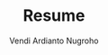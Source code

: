 ---
layout: cv
title: "Resume"
permalink: /cv/
author: "Vendi Ardianto Nugroho"
tagline: "Data & AI Engineer | Bringing Creativity to Research and Development"
email: "vendianugroho[at]gmail[dot]com"
linkedin: "vendianugroho"
github: "ardiantovn"
medium: "ardiantovn"


# Professional Experience
experience:
  - title: "Wireless Communication AI Researcher"
    company: "Intelligent Signal Processing Lab, Sejong University, Seoul, South Korea"
    date: "Sep 2023 - Present"
    description:
      - "Developed **a GPS-based beam prediction and tracking deep learning model** for 
      UAV mmWave communication, **improving** beam prediction **accuracy** 
      through novel data set splitting strategy, GPS data preprocessing, and lightweight model architecture."
    skills:
      - "Python"
      - "LaTex"

  - title: "Data Engineer"
    company: "Kompas Gramedia (An Indonesian News Media Company), Jakarta, Indonesia"
    date: "July 2022 - June 2023"
    description:
      - "Developed an **ETL process** using Python, SQL, Apache Airflow, and Bigquery, enabling **efficient data processing** for company stakeholders."
      - "Developed an **article recommendation model** and an **article classifier model** aimed at **increasing reader engagement**."
      - "Deployed machine learning models in Kubernetes, contributing to **improved deployment efficiency** and **system scalability**."
      - "Conducted **research** on GPT, Named Entity Recognition (NER), and topic modelling, **identifying opportunities to enhance** the article recommendation **features**."      
    skills:
      - "Python"
      - "Go Lang"
      - "SQL"
      - "Apache Airflow"
      - "Bigquery"
      - "Kubernetes"
      - "Docker"

  - title: "Data Analyst"
    company: "Big Data Analytics Laboratory, Politics and Government Department, FISIPOL, UGM, Yogyakarta, Indonesia"
    date: "Feb 2019 - June 2022"
    description:
      - "Enabled **comprehensive Twitter and news data analysis** for political science researchers, leading to **more accurate insights** for published studies."
      - "Created **visualizations** of Twitter and news data using Gephi and Tableau, enhancing **reader understanding** of key trends."
      - "Developed a new **Twitter & News Insight Dashboard** using Apache Airflow and Superset, enabling **automatic weekly analysis** capabilities." 
      - "Developed and delivered **training materials** on Twitter & News Data Analysis, **enhancing researchers' data collection, processing, and visualization skills**."
      - "Implemented a **gender prediction model** based on person names, **streamlining demographic analysis** in research studies."
    skills:
      - "Python"
      - "Apache Airflow"
      - "Apache Superset"
      - "Gephi"
      - "Tableau"
      - "SQL"

  - title: "Student Intern"
    company: "PT. Pagilaran (An Indonesian Tea Company), Batang, Indonesia"
    date: "Dec 2018 - Jan 2019"
    description:
      - "**Measured and reported** tea oxidation room temperature and humidity, confirming **compliance with company standards**."
    skills:
      - "Python"
  
  - title: "Assistant Instructor of Digital System Labwork"
    company: "Department of Nuclear Engineering and Engineering Physics, UGM, Yogyakarta, Indonesia"
    date: "Sep 2018 - Nov 2018"
    description:
      - "**Mentored student groups** in digital system lab work, guiding them to **successfully complete their projects**."
    skills:
      - "Arduino"
      - "PSoC Creator IDE"

# Education
education:
  - degree: "Master of Science in Intelligent Mechatronics Engineering"
    institution: "Sejong University, Seoul, South Korea"
    date: "Sep 2023 - Present"
    supervisor: "Professor Byung Moo Lee"
    details:
      - "Specialized in Deep Learning for Wireless Communication"

  - degree: "Bachelor of Engineering in Engineering Physics"
    institution: "Universitas Gadjah Mada, Yogyakarta, Indonesia"
    date: "Aug 2015 - Aug 2020"
    supervisor: "Dr. Awang N.I. Wardana and Dr. Dwi Joko Suroso"
    details:
      - "Specialized in Instumentation Engineering"

# Publications
publications:
  - title: "GPS-Aided Deep Learning for Beam Prediction and Tracking in UAV mmWave Communication"
    link: "https://arxiv.org/abs/2505.17530"
    status: "Submitted to IEEE. Code: https://github.com/ardiantovn/gpsbeam."
    date: "May 2025"
  - title: "A Survey of Federated Learning for mmWave Massive MIMO"
    link: "https://ieeexplore.ieee.org/document/10521620"
    organization: "IEEE Internet of Things Journal (top 3,6% journal in computer science & information system category)"
    date: "May 2024"
  - title: "Analysis of Battery Management Algorithms on DC Microgrids"
    link: "https://jurnal.untan.ac.id/index.php/Elkha/article/view/42728"
    organization: "ELKHA"
    date: "April 2021"

# Certifications
certifications:
 - title: "5G for Everyone"
   link: "https://www.coursera.org/account/accomplishments/verify/87GJJPMP4FB5?utm_source=link&utm_medium=certificate&utm_content=cert_image&utm_campaign=sharing_cta&utm_product=course"
   organization: "Qualcomm Wireless Academy"
   date: "January 2024"
 - title: "Automotive Radar"
   link: "https://www.udemy.com/certificate/UC-6b0cecd5-c665-4d00-9884-cd974b60ab96/"
   organization: "Udemy"
   date: "January 2024"
 - title: "Apache Airflow | A Real-Time & Hands-On Course on Airflow"
   link: "https://www.udemy.com/certificate/UC-429244c7-76ee-43ca-ab07-ec38a8f53a69/"
   organization: "Udemy"
   date: "January 2021"

  # Patents
patents:
  - title: "무인 비행체 가능형 밀리미터파 통신을 위한 글로벌 항법 위성 시스템 보조형 딥 러닝 기반 빔 예측 및 추적"
    application_date: "March 2025"
    description: "Deep learning-based beam prediction and tracking assisted global navigation satellite system for unmanned aerial vehicle-capable millimeter wave communications"
    inventor: "Vendi Ardianto Nugroho and Byung Moo Lee"
    application_number: "10-2025-0031583"
    status: "filed"
  
---